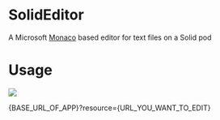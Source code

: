 # SolidEditor

A Microsoft [Monaco](https://microsoft.github.io/monaco-editor/index.html) based editor
for text files on a Solid pod

# Usage

<img src=https://phochste.github.io/SolidEditor/images/demo.png>

{BASE_URL_OF_APP}?resource={URL_YOU_WANT_TO_EDIT}
